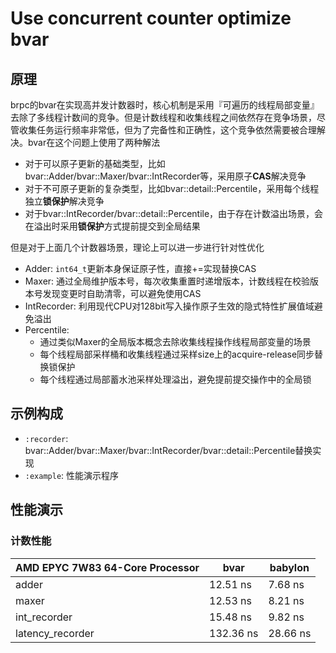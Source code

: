 # Use concurrent counter optimize bvar

## 原理

brpc的bvar在实现高并发计数器时，核心机制是采用『可遍历的线程局部变量』去除了多线程计数间的竞争。但是计数线程和收集线程之间依然存在竞争场景，尽管收集任务运行频率非常低，但为了完备性和正确性，这个竞争依然需要被合理解决。bvar在这个问题上使用了两种解法
- 对于可以原子更新的基础类型，比如bvar::Adder/bvar::Maxer/bvar::IntRecorder等，采用原子**CAS**解决竞争
- 对于不可原子更新的复杂类型，比如bvar::detail::Percentile，采用每个线程独立**锁保护**解决竞争
- 对于bvar::IntRecorder/bvar::detail::Percentile，由于存在计数溢出场景，会在溢出时采用**锁保护**方式提前提交到全局结果

但是对于上面几个计数器场景，理论上可以进一步进行针对性优化
- Adder: `int64_t`更新本身保证原子性，直接+=实现替换CAS
- Maxer: 通过全局维护版本号，每次收集重置时递增版本，计数线程在校验版本号发现变更时自助清零，可以避免使用CAS
- IntRecorder: 利用现代CPU对128bit写入操作原子生效的隐式特性扩展值域避免溢出
- Percentile:
  - 通过类似Maxer的全局版本概念去除收集线程操作线程局部变量的场景
  - 每个线程局部采样桶和收集线程通过采样size上的acquire-release同步替换锁保护
  - 每个线程通过局部蓄水池采样处理溢出，避免提前提交操作中的全局锁

[](images/bvar.png)

## 示例构成

- `:recorder`: bvar::Adder/bvar::Maxer/bvar::IntRecorder/bvar::detail::Percentile替换实现
- `:example`: 性能演示程序

## 性能演示

### 计数性能

| AMD EPYC 7W83 64-Core Processor | bvar      | babylon  |
|---------------------------------|-----------|----------|
| adder                           | 12.51 ns  | 7.68 ns  |
| maxer                           | 12.53 ns  | 8.21 ns  |
| int_recorder                    | 15.48 ns  | 9.82 ns  |
| latency_recorder                | 132.36 ns | 28.66 ns |
